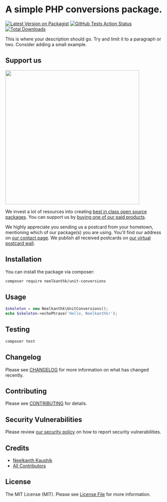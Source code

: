 # A simple PHP conversions package.

[![Latest Version on Packagist](https://img.shields.io/packagist/v/neelkanthk/unit-conversions.svg?style=flat-square)](https://packagist.org/packages/neelkanthk/unit-conversions)
[![GitHub Tests Action Status](https://img.shields.io/github/workflow/status/neelkanthk/unit-conversions/run-tests?label=tests)](https://github.com/neelkanthk/unit-conversions/actions?query=workflow%3Arun-tests+branch%3Amaster)
[![Total Downloads](https://img.shields.io/packagist/dt/neelkanthk/unit-conversions.svg?style=flat-square)](https://packagist.org/packages/neelkanthk/unit-conversions)


This is where your description should go. Try and limit it to a paragraph or two. Consider adding a small example.

## Support us

[<img src="https://github-ads.s3.eu-central-1.amazonaws.com/package-skeleton-php.jpg?t=1" width="419px" />](https://spatie.be/github-ad-click/package-skeleton-php)

We invest a lot of resources into creating [best in class open source packages](https://spatie.be/open-source). You can support us by [buying one of our paid products](https://spatie.be/open-source/support-us).

We highly appreciate you sending us a postcard from your hometown, mentioning which of our package(s) you are using. You'll find our address on [our contact page](https://spatie.be/about-us). We publish all received postcards on [our virtual postcard wall](https://spatie.be/open-source/postcards).

## Installation

You can install the package via composer:

```bash
composer require neelkanthk/unit-conversions
```

## Usage

``` php
$skeleton = new Neelkanthk\UnitConversions();
echo $skeleton->echoPhrase('Hello, Neelkanthk!');
```

## Testing

``` bash
composer test
```

## Changelog

Please see [CHANGELOG](CHANGELOG.md) for more information on what has changed recently.

## Contributing

Please see [CONTRIBUTING](.github/CONTRIBUTING.md) for details.

## Security Vulnerabilities

Please review [our security policy](../../security/policy) on how to report security vulnerabilities.

## Credits

- [Neelkanth Kaushik](https://github.com/neelkanthk)
- [All Contributors](../../contributors)

## License

The MIT License (MIT). Please see [License File](LICENSE.md) for more information.
